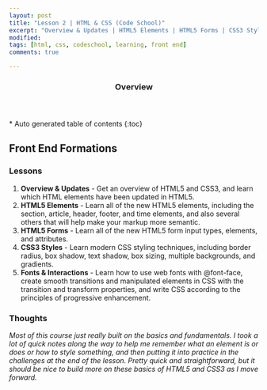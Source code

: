 ```yaml
---
layout: post
title: "Lesson 2 | HTML & CSS (Code School)"
excerpt: "Overview & Updates | HTML5 Elements | HTML5 Forms | CSS3 Styles | Fonts & Interactions"
modified: 
tags: [html, css, codeschool, learning, front end]
comments: true

---
```


<section id="table-of-contents" class="toc">
  <header>
    <h3>Overview</h3>
  </header>
<div id="drawer" markdown="1">
*  Auto generated table of contents
{:toc}
</div>
</section><!-- /#table-of-contents -->

## Front End Formations

### Lessons

1. __Overview & Updates__ - Get an overview of HTML5 and CSS3, and learn which HTML elements have been updated in HTML5.
2. __HTML5 Elements__ - Learn all of the new HTML5 elements, including the section, article, header, footer, and time elements, and also several others that will help make your markup more semantic.
3. __HTML5 Forms__ - Learn all of the new HTML5 form input types, elements, and attributes.
4. __CSS3 Styles__ - Learn modern CSS styling techniques, including border radius, box shadow, text shadow, box sizing, multiple backgrounds, and gradients.
5. __Fonts & Interactions__ - Learn how to use web fonts with @font-face, create smooth transitions and manipulated elements in CSS with the transition and transform properties, and write CSS according to the principles of progressive enhancement.


### Thoughts

_Most of this course just really built on the basics and fundamentals. I took a lot of quick notes along the way to help me remember what an element is or does or how to style something, and then putting it into practice in the challenges at the end of the lesson. Pretty quick and straightforward, but it should be nice to build more on these basics of HTML5 and CSS3 as I move forward._
